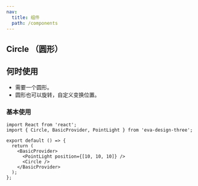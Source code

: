 ```yaml
---
nav:
  title: 组件
  path: /components
---
```


## Circle （圆形）

## 何时使用

- 需要一个圆形。
- 圆形也可以旋转，自定义变换位置。

### 基本使用

```tsx
import React from 'react';
import { Circle, BasicProvider, PointLight } from 'eva-design-three';

export default () => {
  return (
    <BasicProvider>
      <PointLight position={[10, 10, 10]} />
      <Circle />
    </BasicProvider>
  );
};
```
